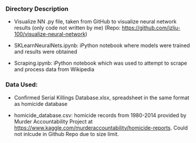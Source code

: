 ### Directory Description
- Visualize NN .py file, taken from GitHub to visualize neural network results (only code not written by me) (Repo: https://github.com/jzliu-100/visualize-neural-network)

- SKLearnNeuralNets.ipynb: iPython notebook where models were trained and results were obtained

- Scraping.ipynb: iPython notebook which was used to attempt to scrape and process data from Wikipedia

### Data Used:
- Confirmed Serial Killings Database.xlsx, spreadsheet in the same format as homicide database

- homicide_database.csv: homicide records from 1980-2014 provided by Murder Accountability Project at https://www.kaggle.com/murderaccountability/homicide-reports. Could not inlcude in Github Repo due to size limit.
